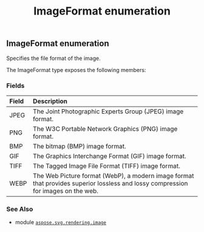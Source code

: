 ﻿---
title: ImageFormat enumeration
second_title: Aspose.SVG for Python via .NET API References
description: 
type: docs
weight: 50
url: /python-net/aspose.svg.rendering.image/imageformat/
is_root: false
---

## ImageFormat enumeration

Specifies the file format of the image.



The ImageFormat type exposes the following members:

### Fields
| Field | Description |
| :- | :- |
| JPEG | The Joint Photographic Experts Group (JPEG) image format. |
| PNG | The W3C Portable Network Graphics (PNG) image format. |
| BMP | The bitmap (BMP) image format. |
| GIF | The Graphics Interchange Format (GIF) image format. |
| TIFF | The Tagged Image File Format (TIFF) image format. |
| WEBP | The Web Picture format (WebP), a modern image format that provides superior lossless and lossy compression for images on the web. |



### See Also
* module [`aspose.svg.rendering.image`](..)
